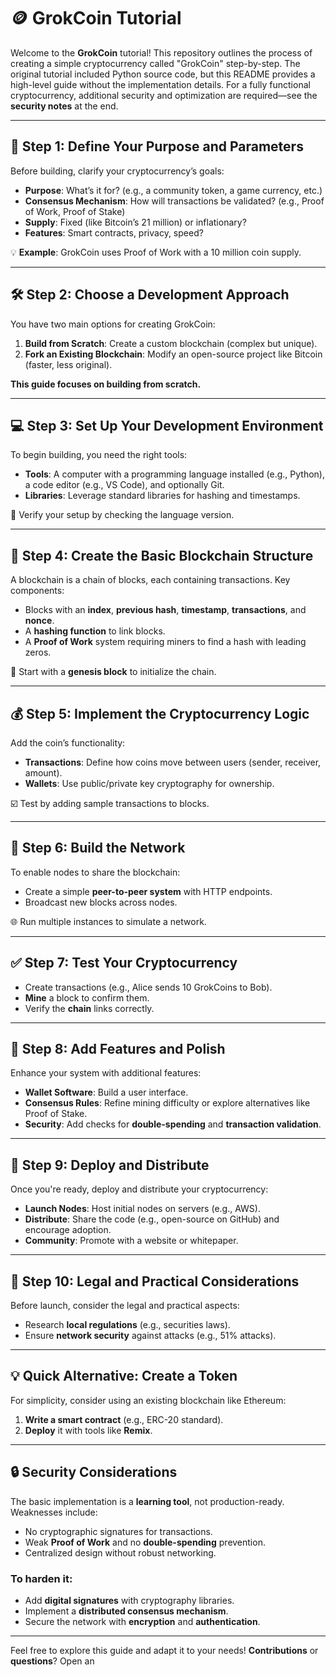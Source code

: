 # :coin: GrokCoin Tutorial

Welcome to the **GrokCoin** tutorial! This repository outlines the process of creating a simple cryptocurrency called "GrokCoin" step-by-step. The original tutorial included Python source code, but this README provides a high-level guide without the implementation details. For a fully functional cryptocurrency, additional security and optimization are required—see the **security notes** at the end.

---

## :star2: Step 1: Define Your Purpose and Parameters

Before building, clarify your cryptocurrency’s goals:

- **Purpose**: What’s it for? (e.g., a community token, a game currency, etc.)
- **Consensus Mechanism**: How will transactions be validated? (e.g., Proof of Work, Proof of Stake)
- **Supply**: Fixed (like Bitcoin’s 21 million) or inflationary?
- **Features**: Smart contracts, privacy, speed?

:bulb: **Example**: GrokCoin uses Proof of Work with a 10 million coin supply.

---

## :hammer_and_wrench: Step 2: Choose a Development Approach

You have two main options for creating GrokCoin:

1. **Build from Scratch**: Create a custom blockchain (complex but unique).
2. **Fork an Existing Blockchain**: Modify an open-source project like Bitcoin (faster, less original).

**This guide focuses on building from scratch.**

---

## :computer: Step 3: Set Up Your Development Environment

To begin building, you need the right tools:

- **Tools**: A computer with a programming language installed (e.g., Python), a code editor (e.g., VS Code), and optionally Git.
- **Libraries**: Leverage standard libraries for hashing and timestamps.

:checkered_flag: Verify your setup by checking the language version.

---

## :ledger: Step 4: Create the Basic Blockchain Structure

A blockchain is a chain of blocks, each containing transactions. Key components:
- Blocks with an **index**, **previous hash**, **timestamp**, **transactions**, and **nonce**.
- A **hashing function** to link blocks.
- A **Proof of Work** system requiring miners to find a hash with leading zeros.

:rocket: Start with a **genesis block** to initialize the chain.

---

## :moneybag: Step 5: Implement the Cryptocurrency Logic

Add the coin’s functionality:

- **Transactions**: Define how coins move between users (sender, receiver, amount).
- **Wallets**: Use public/private key cryptography for ownership.

:ballot_box_with_check: Test by adding sample transactions to blocks.

---

## :electric_plug: Step 6: Build the Network

To enable nodes to share the blockchain:

- Create a simple **peer-to-peer system** with HTTP endpoints.
- Broadcast new blocks across nodes.

:globe_with_meridians: Run multiple instances to simulate a network.

---

## :white_check_mark: Step 7: Test Your Cryptocurrency

- Create transactions (e.g., Alice sends 10 GrokCoins to Bob).
- **Mine** a block to confirm them.
- Verify the **chain** links correctly.

---

## :wrench: Step 8: Add Features and Polish

Enhance your system with additional features:

- **Wallet Software**: Build a user interface.
- **Consensus Rules**: Refine mining difficulty or explore alternatives like Proof of Stake.
- **Security**: Add checks for **double-spending** and **transaction validation**.

---

## :rocket: Step 9: Deploy and Distribute

Once you're ready, deploy and distribute your cryptocurrency:

- **Launch Nodes**: Host initial nodes on servers (e.g., AWS).
- **Distribute**: Share the code (e.g., open-source on GitHub) and encourage adoption.
- **Community**: Promote with a website or whitepaper.

---

## :money_with_wings: Step 10: Legal and Practical Considerations

Before launch, consider the legal and practical aspects:

- Research **local regulations** (e.g., securities laws).
- Ensure **network security** against attacks (e.g., 51% attacks).

---

## :bulb: Quick Alternative: Create a Token

For simplicity, consider using an existing blockchain like Ethereum:

1. **Write a smart contract** (e.g., ERC-20 standard).
2. **Deploy** it with tools like **Remix**.

---

## :lock: Security Considerations

The basic implementation is a **learning tool**, not production-ready. Weaknesses include:

- No cryptographic signatures for transactions.
- Weak **Proof of Work** and no **double-spending** prevention.
- Centralized design without robust networking.

### To harden it:
- Add **digital signatures** with cryptography libraries.
- Implement a **distributed consensus mechanism**.
- Secure the network with **encryption** and **authentication**.

---

Feel free to explore this guide and adapt it to your needs! **Contributions** or **questions**? Open an
